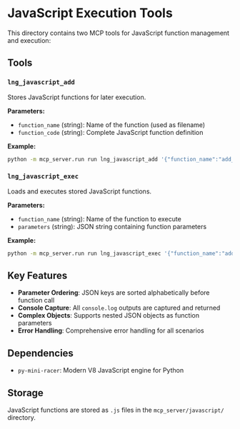 # JavaScript Execution Tools

This directory contains two MCP tools for JavaScript function management and execution:

## Tools

### `lng_javascript_add`
Stores JavaScript functions for later execution.

**Parameters:**
- `function_name` (string): Name of the function (used as filename)
- `function_code` (string): Complete JavaScript function definition

**Example:**
```bash
python -m mcp_server.run run lng_javascript_add '{"function_name":"add_numbers","function_code":"function add_numbers(a, b) { console.log(\"Adding:\", a, b); return a + b; }"}'
```

### `lng_javascript_exec`
Loads and executes stored JavaScript functions.

**Parameters:**
- `function_name` (string): Name of the function to execute
- `parameters` (string): JSON string containing function parameters

**Example:**
```bash
python -m mcp_server.run run lng_javascript_exec '{"function_name":"add_numbers","parameters":"{\"a\":5,\"b\":3}"}'
```

## Key Features

- **Parameter Ordering**: JSON keys are sorted alphabetically before function call
- **Console Capture**: All `console.log` outputs are captured and returned
- **Complex Objects**: Supports nested JSON objects as function parameters
- **Error Handling**: Comprehensive error handling for all scenarios

## Dependencies

- `py-mini-racer`: Modern V8 JavaScript engine for Python

## Storage

JavaScript functions are stored as `.js` files in the `mcp_server/javascript/` directory.